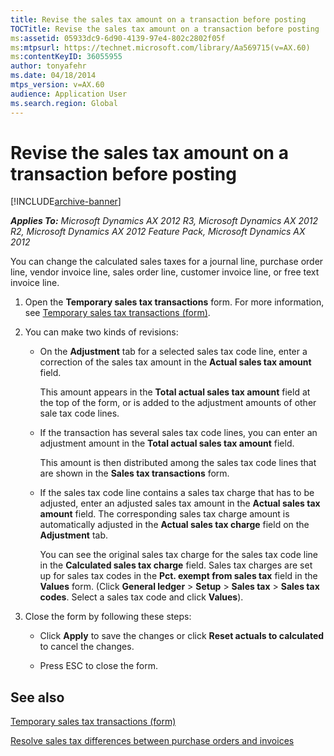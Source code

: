 ```yaml
---
title: Revise the sales tax amount on a transaction before posting
TOCTitle: Revise the sales tax amount on a transaction before posting
ms:assetid: 05933dc9-6d90-4139-97e4-802c2802f05f
ms:mtpsurl: https://technet.microsoft.com/library/Aa569715(v=AX.60)
ms:contentKeyID: 36055955
author: tonyafehr
ms.date: 04/18/2014
mtps_version: v=AX.60
audience: Application User
ms.search.region: Global
---
```


# Revise the sales tax amount on a transaction before posting 


[!INCLUDE[archive-banner](includes/archive-banner.md)]


_**Applies To:** Microsoft Dynamics AX 2012 R3, Microsoft Dynamics AX 2012 R2, Microsoft Dynamics AX 2012 Feature Pack, Microsoft Dynamics AX 2012_

You can change the calculated sales taxes for a journal line, purchase order line, vendor invoice line, sales order line, customer invoice line, or free text invoice line.

1.  Open the **Temporary sales tax transactions** form. For more information, see [Temporary sales tax transactions (form)](https://technet.microsoft.com/library/aa591455\(v=ax.60\)).

2.  You can make two kinds of revisions:
    
      - On the **Adjustment** tab for a selected sales tax code line, enter a correction of the sales tax amount in the **Actual sales tax amount** field.
        
        This amount appears in the **Total actual sales tax amount** field at the top of the form, or is added to the adjustment amounts of other sale tax code lines.
    
      - If the transaction has several sales tax code lines, you can enter an adjustment amount in the **Total actual sales tax amount** field.
        
        This amount is then distributed among the sales tax code lines that are shown in the **Sales tax transactions** form.
    
      - If the sales tax code line contains a sales tax charge that has to be adjusted, enter an adjusted sales tax amount in the **Actual sales tax amount** field. The corresponding sales tax charge amount is automatically adjusted in the **Actual sales tax charge** field on the **Adjustment** tab.
        
        You can see the original sales tax charge for the sales tax code line in the **Calculated sales tax charge** field. Sales tax charges are set up for sales tax codes in the **Pct. exempt from sales tax** field in the **Values** form. (Click **General ledger** \> **Setup** \> **Sales tax** \> **Sales tax codes**. Select a sales tax code and click **Values**).

3.  Close the form by following these steps:
    
      - Click **Apply** to save the changes or click **Reset actuals to calculated** to cancel the changes.
    
      - Press ESC to close the form.

## See also

[Temporary sales tax transactions (form)](https://technet.microsoft.com/library/aa591455\(v=ax.60\))

[Resolve sales tax differences between purchase orders and invoices](resolve-sales-tax-differences-between-purchase-orders-and-invoices.md)

  



